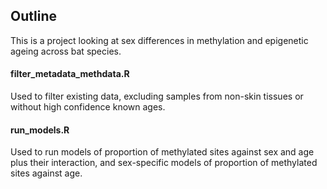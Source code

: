 ## Outline
This is a project looking at sex differences in methylation and epigenetic ageing across bat species.

#### filter_metadata_methdata.R
Used to filter existing data, excluding samples from non-skin tissues or without high confidence known ages.

#### run_models.R
Used to run models of proportion of methylated sites against sex and age plus their interaction, and sex-specific models of proportion of methylated sites against age.
